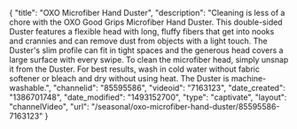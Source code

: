 {
    "title": "OXO Microfiber Hand Duster",
    "description": "Cleaning is less of a chore with the OXO Good Grips Microfiber Hand Duster. This double-sided Duster features a flexible head with long, fluffy fibers that get into nooks and crannies and can remove dust from objects with a light touch. The Duster's slim profile can fit in tight spaces and the generous head covers a large surface with every swipe. To clean the microfiber head, simply unsnap it from the Duster. For best results, wash in cold water without fabric softener or bleach and dry without using heat. The Duster is machine-washable.",
    "channelid": "85595586",
    "videoid": "7163123",
    "date_created": "1386701748",
    "date_modified": "1493152700",
    "type": "captivate",
    "layout": "channelVideo",
    "url": "\/seasonal\/oxo-microfiber-hand-duster\/85595586-7163123"
}
